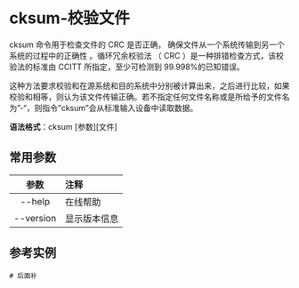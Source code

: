 # cksum-校验文件

cksum 命令用于检查文件的 CRC 是否正确， 确保文件从一个系统传输到另一个系统的过程中的正确性 。循环冗余校验法 （ CRC ）是一种排错检查方式，该校验法的标准由 CCITT 所指定，至少可检测到 99.998%的已知错误。

这种方法要求校验和在源系统和目的系统中分别被计算出来，之后进行比较，如果校验和相等，则认为该文件传输正确。若不指定任何文件名称或是所给予的文件名为”-“，则指令”cksum”会从标准输入设备中读取数据。

**语法格式**：cksum [参数][文件]

## 常用参数

|   参数    | 注释         |
| :-------: | :----------- |
|  --help   | 在线帮助     |
| --version | 显示版本信息 |

## 参考实例

```shell
# 后面补
```
